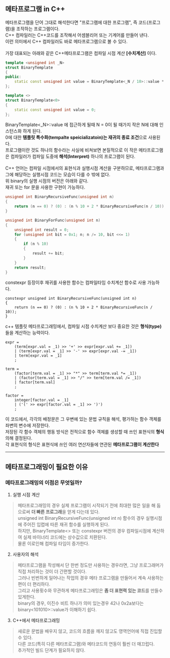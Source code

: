 
## 메타프로그램 in C++

메타프로그램을 단어 그대로 해석한다면 "프로그램에 대한 프로그램", 즉 코드(프로그램)을 조작하는 프로그램이다.
<br/>
C++ 컴파일러는 C++코드를 조작해서 어셈블리어 또는 기계어를 만들어 낸다.
<br/>
이런 의미에서 C++ 컴파일러도 바로 메타프로그램으로 볼 수 있다.
<br/>
<br/>
가장 대표되는 아래와 같은 C++메타프로그램은 컴파일 시점 계산 **[수치계산]** 이다. 

```cpp
template <unsigned int _N>
struct BinaryTemplate
{
public:
    static const unsigned int value = BinaryTemplate<_N / 10>::value * 2 + _N % 10;
};

template <>
struct BinaryTemplate<0>
{
    static const unsigned int value = 0;
};
```

BinaryTemplate<_N>::value 에 접근하게 될때 N = 0이 될 때가지 작은 N에 대해 인스턴스화 하게 된다.
<br/>
0에 대한 **템플릿 특수화(tempalte speicializatoin)는 재귀의 종료 조건**으로 사용된다.
<br/>
프로그램이란 것도 하나의 함수라는 사실에 비쳐보면 본질적으로 이 작은 메타프로그램은 컴파일러가 컴파일 도중에 **해석(Interpret)** 하나의 프로그램이 된다.
<br/>
<br/>
C++ 언어는 컴파일 시점에서의 표현식과 실행시점 계산을 구분하므로, 메타프로그램과 그에 해당하는 실행시점 코드는 모습이 다를 수 밖에 없다.
<br/>
위 binary의 실행 시점의 버전은 아래와 같다.
<br/>
재귀 또는 for 문을 사용한 구현이 가능하다.

```cpp
unsigned int BinaryRecursiveFunc(unsigned int n)
{
    return (n == 0) ? (0) : (n % 10 + 2 * BinaryRecursiveFunc(n / 10));
}

unsigned int BinaryForFunc(unsigned int n)
{
    unsigned int result = 0;
    for (unsigned int bit = 0x1; n; n /= 10, bit <<= 1)
    {
        if (n % 10)
        {
            result += bit;
        }
    }
    return result;
}
```

constexpr 등장이후 재귀를 사용한 함수는 컴파일타임 수치계산 함수로 사용 가능하다.

```
constexpr unsigned int BinaryRecursiveFunc(unsigned int n)
{
    return (n == 0) ? (0) : (n % 10 + 2 * BinaryRecursiveFunc(n / 10));
}
```

c++ 템플릿 메타프로그래밍에서, 컴파일 시점 수치계산 보다 중요한 것은 **형식\(type\)** 들을 계산하는 능력이다.

```
expr = 
    (term[expr.val = _1) >> '+' >> expr[expr.val += _1])
    | (term[expr.val = _1] >> '-' >> expr[expr.val -= _1])
    | term[expr.val = _1]
    ;
    
term = 
    (factor[term.val = _1] >> "*" >> term[term.val *= _1])
    | (factor[term.val = _1] >> "/" >> term[term.val /= _1])
    | factor[term.val]
    ;
    
factor =
    integer[factor.val = _1]
    | ('(' >> expr[factor.val = _1] >> ')')
    ;
```

이 코드에서, 각각의 배정문은 그 우변에 있는 문법 규칙을 해석, 평가하는 함수 객체를 좌변의 변수에 저장한다.
<br/>
저장된 각 함수 객체의 행동 방식은 전적으로 함수 객체를 생성할 때 쓰인 표현식의 **형식**의해 결정된다.
<br/>
각 표현식의 형식은 표현식에 쓰인 여러 연산자들에 연관된 **메타프로그램이 계산한다**
<br/>

***

## 메타프로그래밍이 필요한 이유

### **메타프로그래밍의 이점은 무엇일까?**

1. 실행 시점 계산
> 메타프로그래밍의 경우 실제 프로그램이 시작되기 전에 최대한 많은 일을 해 둠으로써 **더 빠른 프로그래**을 얻게 다는데 있다. 
> <br/>
> unsigned int BinaryRecursiveFunc(unsigned int n) 함수의 경우 실행시점에 주어진 입렵에 따른 재귀 함수를 실행하게 된다.
> <br/>
> 하지만, BinaryTemplate<> 또는 constexpr 버전의 경우 컴파일시점에 계산하여 실제 바이너리 코드에는 상수값으로 치환된다.
> <br/>
> 물론 이로인해 컴파일 타임이 증가한다.

2. 사용자의 해석
> 메타프로그램을 작성해서 단 한번 정도만 사용하는 경우라면, 그냥 프로그래머가 직접 처리하는 것이 더 간편할 것이다.
> <br/>
> 그러나 빈번하게 일어나는 작업의 경우 메타 프로그램을 만들어서 계속 사용하는 편이 더 편리하다.
> <br/>
> 그리고 사용횟수와 무관하게 메타프로그래밍은 **좀 더 표현력 있는 코드**를 만들수 있게한다.
> <br/>
> binary의 경우, 이진수 비트 하나가 의미 있는경우 42나 0x2a보다는 binary<101010>::value가 이해하기 쉽다.
> <br/>

3. C++에서 메타프로그래밍
> 새로운 문법을 배우지 않고, 코드의 흐름을 깨지 않고도 영역언어에 직접 진입할 수 있다.
> <br/>
> 다른 코드(특히 다른 메타프로그램)와 메타코드의 연동이 훨씬 더 매끄럽다.
> <br/>
> 추가적인 빌드 단계가 필요하지 않다.